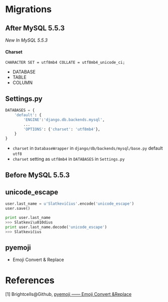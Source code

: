 # Migrations

## After MySQL 5.5.3

_New In MySQL 5.5.3_

#### Charset

```mysql
CHARACTER SET = utf8mb4 COLLATE = utf8mb4_unicode_ci;
```

* DATABASE
* TABLE
* COLUMN

## Settings.py

```python
DATABASES = {
    'default': {
        'ENGINE':'django.db.backends.mysql',
        ...
        'OPTIONS': {'charset': 'utf8mb4'},
    }
}
```

* ``charset`` in ``DatabaseWrapper`` in ``django/db/backends/mysql/base.py`` default ``utf8``
*  ``charset`` setting as ``utf8mb4``  in ``DATABASES`` in ``Settings.py``

##  Before MySQL 5.5.3

## unicode_escape

```python
user.last_name = u'Slatkevičius'.encode('unicode_escape')
user.save()

print user.last_name
>>> Slatkevi\u010dius
print user.last_name.decode('unicode_escape')
>>> Slatkevičius
```

## pyemoji

* Emoji Convert & Replace

# References

[1] Brightcells@Github, [pyemoji —— Emoji Convert &Replace](https://github.com/Brightcells/pyemoji)